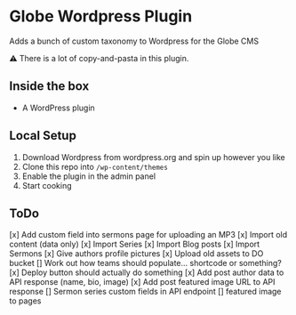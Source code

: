 # Globe Wordpress Plugin

Adds a bunch of custom taxonomy to Wordpress for the Globe CMS

⚠️ There is a lot of copy-and-pasta in this plugin.

## Inside the box

- A WordPress plugin

## Local Setup

1. Download Wordpress from wordpress.org and spin up however you like
2. Clone this repo into `/wp-content/themes`
3. Enable the plugin in the admin panel
4. Start cooking

## ToDo

[x] Add custom field into sermons page for uploading an MP3
[x] Import old content (data only)
[x] Import Series
[x] Import Blog posts
[x] Import Sermons
[x] Give authors profile pictures
[x] Upload old assets to DO bucket
[] Work out how teams should populate… shortcode or something?
[x] Deploy button should actually do something
[x] Add post author data to API response (name, bio, image)
[x] Add post featured image URL to API response
[] Sermon series custom fields in API endpoint
[] featured image to pages
